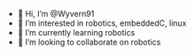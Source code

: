 - 👋 Hi, I’m @Wyvern91
- 👀 I’m interested in robotics, embeddedC, linux
- 🌱 I’m currently learning robotics
- 💞️ I’m looking to collaborate on robotics

<!---
Wyvern91/Wyvern91 is a ✨ special ✨ repository because its `README.md` (this file) appears on your GitHub profile.
You can click the Preview link to take a look at your changes.
--->
